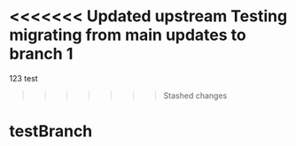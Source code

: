 <<<<<<< Updated upstream
Testing migrating from main updates to branch 1
=======
123 test
>>>>>>> Stashed changes
# testBranch